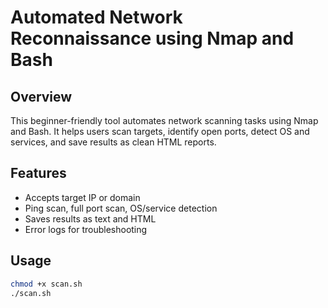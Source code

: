 # Automated Network Reconnaissance using Nmap and Bash

## Overview
This beginner-friendly tool automates network scanning tasks using Nmap and Bash. It helps users scan targets, identify open ports, detect OS and services, and save results as clean HTML reports.

## Features
- Accepts target IP or domain
- Ping scan, full port scan, OS/service detection
- Saves results as text and HTML
- Error logs for troubleshooting

## Usage
```bash
chmod +x scan.sh
./scan.sh
